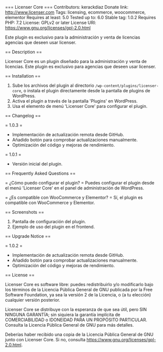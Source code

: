 === Licenser Core ===
Contributors: kerackdiaz
Donate link: http://www.licenser.com
Tags: licensing, ecommerce, woocommerce, elementor
Requires at least: 5.0
Tested up to: 6.0
Stable tag: 1.0.2
Requires PHP: 7.2
License: GPLv2 or later
License URI: https://www.gnu.org/licenses/gpl-2.0.html

Este plugin es exclusivo para la administración y venta de licencias agencias que deseen usar licenser.

== Description ==

Licenser Core es un plugin diseñado para la administración y venta de licencias. Este plugin es exclusivo para agencias que deseen usar licenser.

== Installation ==

1. Sube los archivos del plugin al directorio `/wp-content/plugins/licenser-core`, o instala el plugin directamente desde la pantalla de plugins de WordPress.
2. Activa el plugin a través de la pantalla 'Plugins' en WordPress.
3. Usa el elemento de menú 'Licenser Core' para configurar el plugin.

== Changelog ==

= 1.0.3 =
* Implementación de actualización remota desde GitHub.
* Añadido botón para comprobar actualizaciones manualmente.
* Optimización del código y mejoras de rendimiento.

= 1.0.1 =
* Versión inicial del plugin.

== Frequently Asked Questions ==

= ¿Cómo puedo configurar el plugin? =
Puedes configurar el plugin desde el menú 'Licenser Core' en el panel de administración de WordPress.

= ¿Es compatible con WooCommerce y Elementor? =
Sí, el plugin es compatible con WooCommerce y Elementor.

== Screenshots ==

1. Pantalla de configuración del plugin.
2. Ejemplo de uso del plugin en el frontend.

== Upgrade Notice ==

= 1.0.2 =
* Implementación de actualización remota desde GitHub.
* Añadido botón para comprobar actualizaciones manualmente.
* Optimización del código y mejoras de rendimiento.

== License ==

Licenser Core es software libre: puedes redistribuirlo y/o modificarlo bajo los términos de la Licencia Pública General de GNU publicada por la Free Software Foundation, ya sea la versión 2 de la Licencia, o (a tu elección) cualquier versión posterior.

Licenser Core se distribuye con la esperanza de que sea útil, pero SIN NINGUNA GARANTÍA; sin siquiera la garantía implícita de COMERCIABILIDAD o IDONEIDAD PARA UN PROPÓSITO PARTICULAR. Consulta la Licencia Pública General de GNU para más detalles.

Deberías haber recibido una copia de la Licencia Pública General de GNU junto con Licenser Core. Si no, consulta <https://www.gnu.org/licenses/gpl-2.0.html>.